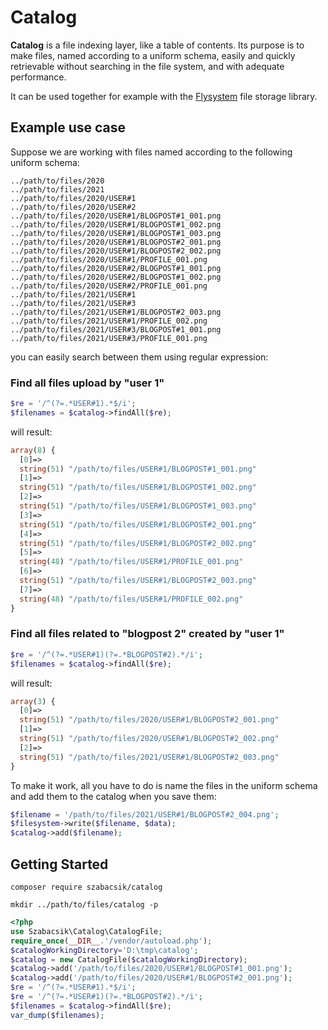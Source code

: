 # Catalog

**Catalog** is a file indexing layer, like a table of contents. Its purpose is to make files, named according to a
uniform schema, easily and quickly retrievable without searching in the file system, and with adequate performance.

It can be used together for example with the [Flysystem](https://github.com/thephpleague/flysystem) file storage
library.

## Example use case

Suppose we are working with files named according to the following uniform schema:

```shell
../path/to/files/2020
../path/to/files/2021
../path/to/files/2020/USER#1
../path/to/files/2020/USER#2
../path/to/files/2020/USER#1/BLOGPOST#1_001.png
../path/to/files/2020/USER#1/BLOGPOST#1_002.png
../path/to/files/2020/USER#1/BLOGPOST#1_003.png
../path/to/files/2020/USER#1/BLOGPOST#2_001.png
../path/to/files/2020/USER#1/BLOGPOST#2_002.png
../path/to/files/2020/USER#1/PROFILE_001.png
../path/to/files/2020/USER#2/BLOGPOST#1_001.png
../path/to/files/2020/USER#2/BLOGPOST#1_002.png
../path/to/files/2020/USER#2/PROFILE_001.png
../path/to/files/2021/USER#1
../path/to/files/2021/USER#3
../path/to/files/2021/USER#1/BLOGPOST#2_003.png
../path/to/files/2021/USER#1/PROFILE_002.png
../path/to/files/2021/USER#3/BLOGPOST#1_001.png
../path/to/files/2021/USER#3/PROFILE_001.png
```

you can easily search between them using regular expression:

### Find all files upload by "user 1"

```php
$re = '/^(?=.*USER#1).*$/i';
$filenames = $catalog->findAll($re);
```

will result:

```php
array(8) {
  [0]=>
  string(51) "/path/to/files/USER#1/BLOGPOST#1_001.png"
  [1]=>
  string(51) "/path/to/files/USER#1/BLOGPOST#1_002.png"
  [2]=>
  string(51) "/path/to/files/USER#1/BLOGPOST#1_003.png"
  [3]=>
  string(51) "/path/to/files/USER#1/BLOGPOST#2_001.png"
  [4]=>
  string(51) "/path/to/files/USER#1/BLOGPOST#2_002.png"
  [5]=>
  string(48) "/path/to/files/USER#1/PROFILE_001.png"
  [6]=>
  string(51) "/path/to/files/USER#1/BLOGPOST#2_003.png"
  [7]=>
  string(48) "/path/to/files/USER#1/PROFILE_002.png"
}
```

### Find all files related to "blogpost 2" created by "user 1"

```php
$re = '/^(?=.*USER#1)(?=.*BLOGPOST#2).*/i';
$filenames = $catalog->findAll($re);
```

will result:

```php
array(3) {
  [0]=>
  string(51) "/path/to/files/2020/USER#1/BLOGPOST#2_001.png"
  [1]=>
  string(51) "/path/to/files/2020/USER#1/BLOGPOST#2_002.png"
  [2]=>
  string(51) "/path/to/files/2021/USER#1/BLOGPOST#2_003.png"
}
```

To make it work, all you have to do is name the files in the uniform schema and add them to the catalog when you save
them:

```php
$filename = '/path/to/files/2021/USER#1/BLOGPOST#2_004.png';
$filesystem->write($filename, $data);
$catalog->add($filename);
```

## Getting Started

```shell
composer require szabacsik/catalog
```

```shell
mkdir ../path/to/files/catalog -p
```

```php
<?php
use Szabacsik\Catalog\CatalogFile;
require_once(__DIR__.'/vendor/autoload.php');
$catalogWorkingDirectory='D:\tmp\catalog';
$catalog = new CatalogFile($catalogWorkingDirectory);
$catalog->add('/path/to/files/2020/USER#1/BLOGPOST#1_001.png');
$catalog->add('/path/to/files/2020/USER#1/BLOGPOST#2_001.png');
$re = '/^(?=.*USER#1).*$/i';
$re = '/^(?=.*USER#1)(?=.*BLOGPOST#2).*/i';
$filenames = $catalog->findAll($re);
var_dump($filenames);
```
